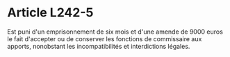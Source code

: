 # Article L242-5

Est puni d'un emprisonnement de six mois et d'une amende de 9000 euros le fait d'accepter ou de conserver les fonctions de commissaire aux apports, nonobstant les incompatibilités et interdictions légales.